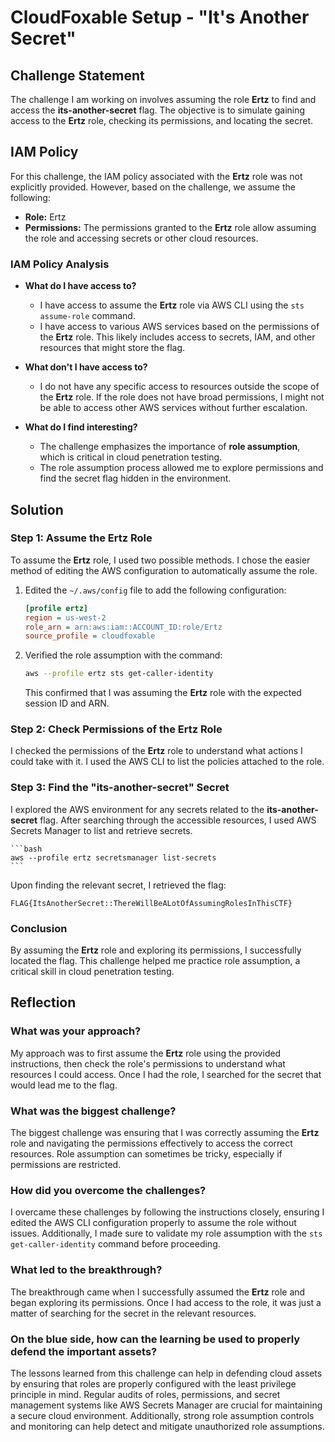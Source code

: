 
#  CloudFoxable Setup - "It's Another Secret"

## Challenge Statement

The challenge I am working on involves assuming the role **Ertz** to find and access the **its-another-secret** flag. The objective is to simulate gaining access to the **Ertz** role, checking its permissions, and locating the secret.

## IAM Policy

For this challenge, the IAM policy associated with the **Ertz** role was not explicitly provided. However, based on the challenge, we assume the following:

- **Role:** Ertz
- **Permissions:** The permissions granted to the **Ertz** role allow assuming the role and accessing secrets or other cloud resources.
  
### IAM Policy Analysis

- **What do I have access to?**
  - I have access to assume the **Ertz** role via AWS CLI using the `sts assume-role` command.
  - I have access to various AWS services based on the permissions of the **Ertz** role. This likely includes access to secrets, IAM, and other resources that might store the flag.
  
- **What don't I have access to?**
  - I do not have any specific access to resources outside the scope of the **Ertz** role. If the role does not have broad permissions, I might not be able to access other AWS services without further escalation.
  
- **What do I find interesting?**
  - The challenge emphasizes the importance of **role assumption**, which is critical in cloud penetration testing.
  - The role assumption process allowed me to explore permissions and find the secret flag hidden in the environment.

## Solution

### Step 1: Assume the Ertz Role

To assume the **Ertz** role, I used two possible methods. I chose the easier method of editing the AWS configuration to automatically assume the role.

1. Edited the `~/.aws/config` file to add the following configuration:

    ```ini
    [profile ertz]
    region = us-west-2
    role_arn = arn:aws:iam::ACCOUNT_ID:role/Ertz
    source_profile = cloudfoxable
    ```

2. Verified the role assumption with the command:

    ```bash
    aws --profile ertz sts get-caller-identity
    ```

    This confirmed that I was assuming the **Ertz** role with the expected session ID and ARN.

### Step 2: Check Permissions of the Ertz Role

I checked the permissions of the **Ertz** role to understand what actions I could take with it. I used the AWS CLI to list the policies attached to the role.

### Step 3: Find the "its-another-secret" Secret

I explored the AWS environment for any secrets related to the **its-another-secret** flag. After searching through the accessible resources, I used AWS Secrets Manager to list and retrieve secrets.

    ```bash
    aws --profile ertz secretsmanager list-secrets
    ```

Upon finding the relevant secret, I retrieved the flag:

```
FLAG{ItsAnotherSecret::ThereWillBeALotOfAssumingRolesInThisCTF}
```

### Conclusion

By assuming the **Ertz** role and exploring its permissions, I successfully located the flag. This challenge helped me practice role assumption, a critical skill in cloud penetration testing.

## Reflection

### What was your approach?

My approach was to first assume the **Ertz** role using the provided instructions, then check the role's permissions to understand what resources I could access. Once I had the role, I searched for the secret that would lead me to the flag.

### What was the biggest challenge?

The biggest challenge was ensuring that I was correctly assuming the **Ertz** role and navigating the permissions effectively to access the correct resources. Role assumption can sometimes be tricky, especially if permissions are restricted.

### How did you overcome the challenges?

I overcame these challenges by following the instructions closely, ensuring I edited the AWS CLI configuration properly to assume the role without issues. Additionally, I made sure to validate my role assumption with the `sts get-caller-identity` command before proceeding.

### What led to the breakthrough?

The breakthrough came when I successfully assumed the **Ertz** role and began exploring its permissions. Once I had access to the role, it was just a matter of searching for the secret in the relevant resources.

### On the blue side, how can the learning be used to properly defend the important assets?

The lessons learned from this challenge can help in defending cloud assets by ensuring that roles are properly configured with the least privilege principle in mind. Regular audits of roles, permissions, and secret management systems like AWS Secrets Manager are crucial for maintaining a secure cloud environment. Additionally, strong role assumption controls and monitoring can help detect and mitigate unauthorized role assumptions.
